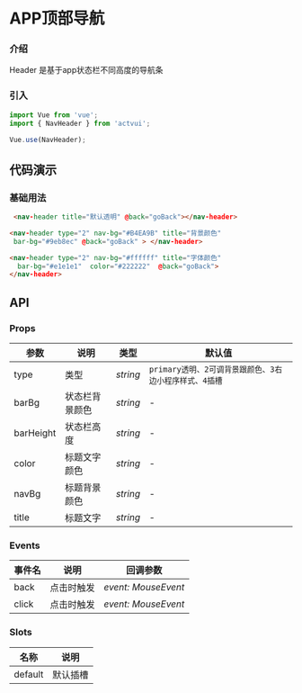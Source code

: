 # APP顶部导航

### 介绍

Header 是基于app状态栏不同高度的导航条

### 引入

```js
import Vue from 'vue';
import { NavHeader } from 'actvui';

Vue.use(NavHeader);
```

## 代码演示

### 基础用法

```html
 <nav-header title="默认透明" @back="goBack"></nav-header>

<nav-header type="2" nav-bg="#B4EA9B" title="背景颜色"
 bar-bg="#9eb8ec" @back="goBack" > </nav-header>

<nav-header type="2" nav-bg="#ffffff" title="字体颜色"
  bar-bg="#e1e1e1"  color="#222222"  @back="goBack">
</nav-header>
```

## API

### Props

| 参数          | 说明     | 类型     | 默认值    |
| ------------- | -------- | -------- | --------- |
| type          | 类型 | _string_ | `primary透明、2可调背景跟颜色、3右边小程序样式、4插槽` |
| barBg  | 状态栏背景颜色 | _string_ | -         |
| barHeight  | 状态栏高度 | _string_ | -         |
| color  | 标题文字颜色 | _string_ | -         |
| navBg  | 标题背景颜色 | _string_ | -         |
| title  | 标题文字 | _string_ | -         |

### Events

| 事件名 | 说明       | 回调参数            |
| ------ | ---------- | ------------------- |
| back  | 点击时触发 | _event: MouseEvent_ |
| click  | 点击时触发 | _event: MouseEvent_ |

### Slots

| 名称    | 说明     |
| ------- | -------- |
| default | 默认插槽 |
